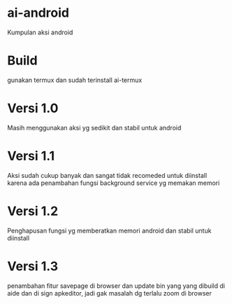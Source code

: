 # ai-android
Kumpulan aksi android

# Build
gunakan termux dan sudah terinstall ai-termux

# Versi 1.0
Masih menggunakan aksi yg sedikit dan stabil untuk android

# Versi 1.1
Aksi sudah cukup banyak dan sangat tidak recomeded untuk diinstall karena ada penambahan fungsi background service yg memakan memori

# Versi 1.2
Penghapusan fungsi yg memberatkan memori android dan stabil untuk diinstall

# Versi 1.3
penambahan fitur savepage di browser dan update bin yang yang dibuild di aide dan di sign apkeditor, jadi gak masalah dg terlalu zoom di browser
